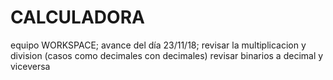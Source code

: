 # CALCULADORA
equipo WORKSPACE;
avance del día 23/11/18;
revisar la multiplicacion y division (casos como decimales con decimales)
revisar binarios a decimal y viceversa
